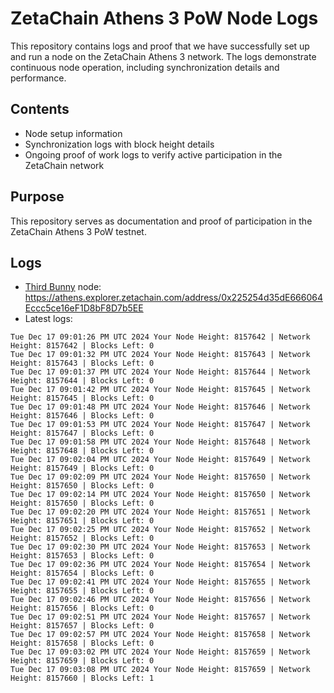 # ZetaChain Athens 3 PoW Node Logs
This repository contains logs and proof that we have successfully set up and run a node on the ZetaChain Athens 3 network. The logs demonstrate continuous node operation, including synchronization details and performance.

## Contents
- Node setup information
- Synchronization logs with block height details
- Ongoing proof of work logs to verify active participation in the ZetaChain network

## Purpose
This repository serves as documentation and proof of participation in the ZetaChain Athens 3 PoW testnet.

## Logs

- [Third Bunny](https://thirdbunny.xyz/) node: https://athens.explorer.zetachain.com/address/0x225254d35dE666064Eccc5ce16eF1D8bF8D7b5EE
- Latest logs:
```
Tue Dec 17 09:01:26 PM UTC 2024 Your Node Height: 8157642 | Network Height: 8157642 | Blocks Left: 0
Tue Dec 17 09:01:32 PM UTC 2024 Your Node Height: 8157643 | Network Height: 8157643 | Blocks Left: 0
Tue Dec 17 09:01:37 PM UTC 2024 Your Node Height: 8157644 | Network Height: 8157644 | Blocks Left: 0
Tue Dec 17 09:01:42 PM UTC 2024 Your Node Height: 8157645 | Network Height: 8157645 | Blocks Left: 0
Tue Dec 17 09:01:48 PM UTC 2024 Your Node Height: 8157646 | Network Height: 8157646 | Blocks Left: 0
Tue Dec 17 09:01:53 PM UTC 2024 Your Node Height: 8157647 | Network Height: 8157647 | Blocks Left: 0
Tue Dec 17 09:01:58 PM UTC 2024 Your Node Height: 8157648 | Network Height: 8157648 | Blocks Left: 0
Tue Dec 17 09:02:04 PM UTC 2024 Your Node Height: 8157649 | Network Height: 8157649 | Blocks Left: 0
Tue Dec 17 09:02:09 PM UTC 2024 Your Node Height: 8157650 | Network Height: 8157650 | Blocks Left: 0
Tue Dec 17 09:02:14 PM UTC 2024 Your Node Height: 8157650 | Network Height: 8157650 | Blocks Left: 0
Tue Dec 17 09:02:20 PM UTC 2024 Your Node Height: 8157651 | Network Height: 8157651 | Blocks Left: 0
Tue Dec 17 09:02:25 PM UTC 2024 Your Node Height: 8157652 | Network Height: 8157652 | Blocks Left: 0
Tue Dec 17 09:02:30 PM UTC 2024 Your Node Height: 8157653 | Network Height: 8157653 | Blocks Left: 0
Tue Dec 17 09:02:36 PM UTC 2024 Your Node Height: 8157654 | Network Height: 8157654 | Blocks Left: 0
Tue Dec 17 09:02:41 PM UTC 2024 Your Node Height: 8157655 | Network Height: 8157655 | Blocks Left: 0
Tue Dec 17 09:02:46 PM UTC 2024 Your Node Height: 8157656 | Network Height: 8157656 | Blocks Left: 0
Tue Dec 17 09:02:51 PM UTC 2024 Your Node Height: 8157657 | Network Height: 8157657 | Blocks Left: 0
Tue Dec 17 09:02:57 PM UTC 2024 Your Node Height: 8157658 | Network Height: 8157658 | Blocks Left: 0
Tue Dec 17 09:03:02 PM UTC 2024 Your Node Height: 8157659 | Network Height: 8157659 | Blocks Left: 0
Tue Dec 17 09:03:08 PM UTC 2024 Your Node Height: 8157659 | Network Height: 8157660 | Blocks Left: 1
```

